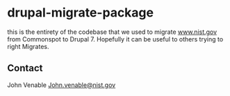 # drupal-migrate-package
this is the entirety of the codebase that we used to migrate www.nist.gov from Commonspot to Drupal 7. Hopefully it can be useful to others trying to right Migrates.

## Contact
John Venable
John.venable@nist.gov
